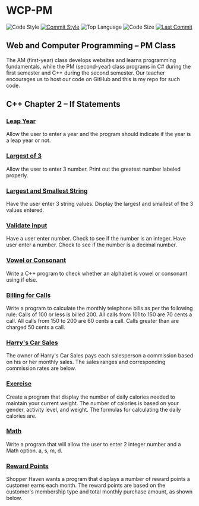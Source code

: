 # WCP-PM

![Code Style](https://img.shields.io/badge/code_style-VS_Code-blue.svg?style=flat)
[![Commit Style](https://img.shields.io/badge/commit_style-gitmoji-yellow.svg?style=flat)](https://gitmoji.carloscuesta.me/)
![Top Language](https://img.shields.io/github/languages/top/doccodes/wcp-pm.svg?style=flat)
![Code Size](https://img.shields.io/github/languages/code-size/doccodes/wcp-pm.svg?style=flat)
[![Last Commit](https://img.shields.io/github/last-commit/doccodes/wcp-pm.svg?style=flat)](https://github.com/doccodes/wcp-pm/commit/master)

## Web and Computer Programming &ndash; PM Class
The AM (first-year) class develops websites and learns programming fundamentals, while the PM (second-year) class programs in C# during the first semester and C++ during the second semester. Our teacher encourages us to host our code on GitHub and this is my repo for such code.

## C++ Chapter 2 &ndash; If Statements
### [Leap Year](LeapYear)
Allow the user to enter a year and the program should indicate if the year is a leap year or not.
### [Largest of 3](LargestThree)
Allow the user to enter 3 number. Print out the greatest number labeled properly.
### [Largest and Smallest String](LargestString)
Have the user enter 3 string values. Display the largest and smallest of the 3 values entered.
### [Validate input](Validate)
Have a user enter number. Check to see if the number is an integer. Have user enter a number. Check to see if the number is a decimal number.
### [Vowel or Consonant](Letter)
Write a C++ program to check whether an alphabet is vowel or consonant using if else.
### [Billing for Calls](Calls)
Write a program to calculate the monthly telephone bills as per the following rule: Calls of 100 or less is billed 200. All calls from 101 to 150 are 70 cents a call. All calls from 150 to 200 are 60 cents a call. Calls greater than are charged 50 cents a call.
### [Harry's Car Sales](HarryCarSales)
The owner of Harry's Car Sales pays each salesperson a commission based on his or her monthly sales. The sales ranges and corresponding commission rates are below.
### [Exercise](Exercise)
Create a program that display the number of daily calories needed to maintain your current weight. The number of calories is based on your gender, activity level, and weight. The formulas for calculating the daily calories are.
### [Math](Math)
Write a program that will allow the user to enter 2 integer number and a Math option. a, s, m, d.
### [Reward Points](RewardPoints)
Shopper Haven wants a program that displays a number of reward points a customer earns each month. The reward points are based on the customer's membership type and total monthly purchase amount, as shown below.
